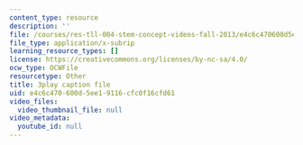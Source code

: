 ```yaml
---
content_type: resource
description: ''
file: /courses/res-tll-004-stem-concept-videos-fall-2013/e4c6c470600d5ee19116cfc0f16cfd61_nwZ9FbZtOv0.vtt
file_type: application/x-subrip
learning_resource_types: []
license: https://creativecommons.org/licenses/by-nc-sa/4.0/
ocw_type: OCWFile
resourcetype: Other
title: 3play caption file
uid: e4c6c470-600d-5ee1-9116-cfc0f16cfd61
video_files:
  video_thumbnail_file: null
video_metadata:
  youtube_id: null
---
```


